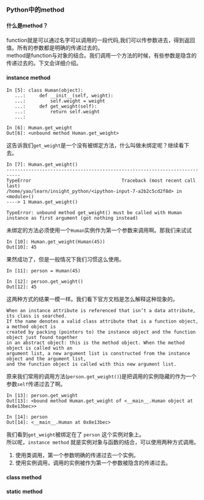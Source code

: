 ### Python中的method

#### 什么是method？
function就是可以通过名字可以调用的一段代码,我们可以传参数进去，得到返回值。所有的参数都是明确的传递过去的。  
method是function与对象的结合。我们调用一个方法的时候，有些参数是隐含的传递过去的。下文会详细介绍。
#### instance method

    In [5]: class Human(object):
       ...:     def __init__(self, weight):
       ...:         self.weight = weight
       ...:     def get_weight(self):
       ...:         return self.weight
       ...:     

    In [6]: Human.get_weight
    Out[6]: <unbound method Human.get_weight>

这告诉我们`get_weight`是一个没有被绑定方法，什么叫做未绑定呢？继续看下去。

    In [7]: Human.get_weight()
    ---------------------------------------------------------------------------
    TypeError                                 Traceback (most recent call last)
    /home/yao/learn/insight_python/<ipython-input-7-a2b2c5cd2f8d> in <module>()
    ----> 1 Human.get_weight()

    TypeError: unbound method get_weight() must be called with Human instance as first argument (got nothing instead)

未绑定的方法必须使用一个`Human`实例作为第一个参数来调用啊。那我们来试试

    In [10]: Human.get_weight(Human(45))
    Out[10]: 45

果然成功了，但是一般情况下我们习惯这么使用。

    In [11]: person = Human(45)

    In [12]: person.get_weight()
    Out[12]: 45

这两种方式的结果一模一样。我们看下官方文档是怎么解释这种现象的。

    When an instance attribute is referenced that isn’t a data attribute, its class is searched. 
    If the name denotes a valid class attribute that is a function object, a method object is 
    created by packing (pointers to) the instance object and the function object just found together
    in an abstract object: this is the method object. When the method object is called with an 
    argument list, a new argument list is constructed from the instance object and the argument list, 
    and the function object is called with this new argument list.

原来我们常用的调用方法(`person.get_weight()`)是把调用的实例隐藏的作为一个参数`self`传递过去了啊。

    In [13]: person.get_weight
    Out[13]: <bound method Human.get_weight of <__main__.Human object at 0x8e13bec>>

    In [14]: person
    Out[14]: <__main__.Human at 0x8e13bec>

我们看到`get_weight`被绑定在了 `person` 这个实例对象上。  
所以呢，`instance method` 就是实例对象与函数的结合，可以使用两种方式调用。

1.  使用类调用，第一个参数明确的传递过去一个实例。
2. 使用实例调用，调用的实例被作为第一个参数被隐含的传递过去。

#### class method

#### static method
